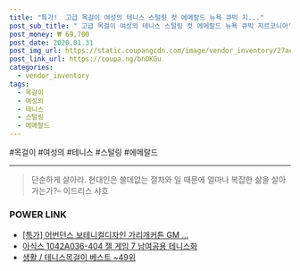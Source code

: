 ```yaml
--- 
title: "특가!  고급 목걸이 여성의 테니스 스털링 컷 에메랄드 뉴욕 큐빅 지..." 
post_sub_title: " 고급 목걸이 여성의 테니스 스털링 컷 에메랄드 뉴욕 큐빅 지르코니아" 
post_money: ₩ 69,700 
post_date: 2020.01.31 
post_img_url: https://static.coupangcdn.com/image/vendor_inventory/27ac/119589a4d0cb2c74dfa9f8258c2a7582a5b80c3be84e63aa155fb32a313a.jpg 
post_link_url: https://coupa.ng/bnOKGu 
categories: 
  - vendor_inventory 
tags: 
  - 목걸이 
  - 여성의 
  - 테니스 
  - 스털링 
  - 에메랄드 
--- 
```

  #목걸이 #여성의 #테니스 #스털링 #에메랄드 
<hr> 

> 단순하게 살아라. 현대인은 쓸데없는 절차와 일 때문에 얼마나 복잡한 삶을 살아가는가?– 이드리스 샤흐 


### POWER LINK

* <a href="https://blog.naver.com/sakai111/221789564681" target="_blank">[특가] 어번던스 보테니컬디자인 가리개커튼 GM ...</a>
* <a href="https://blog.naver.com/fasyy4321/221792030620" target="_blank">아식스 1042A036-404 젤 게임 7 남여공용 테니스화</a>
* <a href="https://blog.naver.com/santokki14/221790896952" target="_blank">생활 / 테니스목걸이 베스트 ~49위</a>
